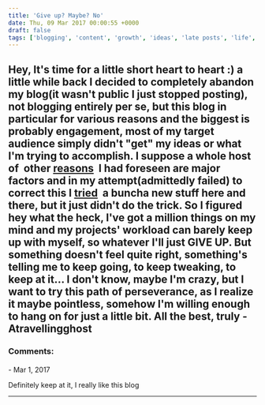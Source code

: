 ```yaml
---
title: 'Give up? Maybe? No'
date: Thu, 09 Mar 2017 00:00:55 +0000
draft: false
tags: ['blogging', 'content', 'growth', 'ideas', 'late posts', 'life', 'maintenance', 'management', 'Nigeria']
---
```


Hey, It's time for a little short heart to heart :) a little while back I decided to completely abandon my blog(it wasn't public I just stopped posting), not blogging entirely per se, but this blog in particular for various reasons and the biggest is probably engagement, most of my target audience simply didn't "get" my ideas or what I'm trying to accomplish. I suppose a whole host of  other [reasons](https://atimetravellingghost.wordpress.com/2016/10/11/content-content-contentmy-paradox-of-reach/)  I had foreseen are major factors and in my attempt(admittedly failed) to correct this I [tried](https://atimetravellingghost.wordpress.com/2016/11/02/house-cleaning/)  a buncha new stuff here and there, but it just didn't do the trick. So I figured hey what the heck, I've got a million things on my mind and my projects' workload can barely keep up with myself, so whatever I'll just GIVE UP. But something doesn't feel quite right, something's telling me to keep going, to keep tweaking, to keep at it... I don't know, maybe I'm crazy, but I want to try this path of perseverance, as I realize it maybe pointless, somehow I'm willing enough to hang on for just a little bit. All the best, truly -Atravellingghost
---
### Comments:
#### 
[]( "") - <time datetime="2017-03-13 14:02:42">Mar 1, 2017</time>

Definitely keep at it, I really like this blog
<hr />
